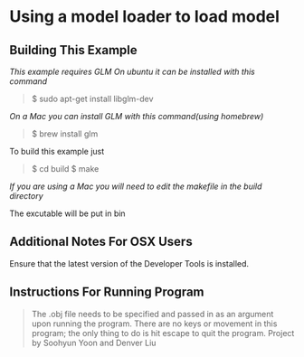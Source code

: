 Using a model loader to load model
==================================

Building This Example
---------------------

*This example requires GLM*
*On ubuntu it can be installed with this command*

>$ sudo apt-get install libglm-dev

*On a Mac you can install GLM with this command(using homebrew)*
>$ brew install glm

To build this example just 

>$ cd build
>$ make

*If you are using a Mac you will need to edit the makefile in the build directory*

The excutable will be put in bin

Additional Notes For OSX Users
------------------------------

Ensure that the latest version of the Developer Tools is installed.



Instructions For Running Program
--------------------------------
> The .obj file needs to be specified and passed in as an argument upon running the program.
>   There are no keys or movement in this program; the only thing to do is hit escape to quit the program.
> Project by Soohyun Yoon and Denver Liu

